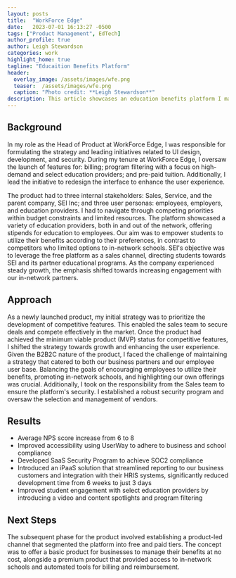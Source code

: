 ```yaml
---
layout: posts
title:  "WorkForce Edge"
date:   2023-07-01 16:13:27 -0500
tags: ["Product Management", EdTech]
author_profile: true
author: Leigh Stewardson
categories: work
highlight_home: true
tagline: "Educaition Benefits Platform"
header:
  overlay_image: /assets/images/wfe.png
  teaser:  /assets/images/wfe.png
  caption: "Photo credit: **Leigh Stewardson**"
description: This article showcases an education benefits platform I manged.
---
```


## Background
In my role as the Head of Product at WorkForce Edge, I was responsible for formulating the strategy and leading initiatives related to UI design, development, and security. During my tenure at WorkForce Edge, I oversaw the launch of features for: billing; program filtering with a focus on high-demand and select education providers; and pre-paid tuition. Additionally, I lead the initiative to redesign the interface to enhance the user experience.

The product had to three internal stakeholders: Sales, Service, and the parent company, SEI Inc; and three user personas: employees, employers, and education providers. I had to navigate through competing priorities within budget constraints and limited resources. The platform showcased a variety of education providers, both in and out of the network, offering stipends for education to employees. Our aim was to empower students to utilize their benefits according to their preferences, in contrast to competitors who limited options to in-network schools. SEI's objective was to leverage the free platform as a sales channel, directing students towards SEI and its partner educational programs. As the company experienced steady growth, the emphasis shifted towards increasing engagement with our in-network partners.

## Approach
As a newly launched product, my initial strategy was to prioritize the development of competitive features. This enabled the sales team to secure deals and compete effectively in the market. Once the product had achieved the minimum viable product (MVP) status for competitive features, I shifted the strategy towards growth and enhancing the user experience. Given the B2B2C nature of the product, I faced the challenge of maintaining a strategy that catered to both our business partners and our employee user base. Balancing the goals of encouraging employees to utilize their benefits, promoting in-network schools, and highlighting our own offerings was crucial. Additionally, I took on the responsibility from the Sales team to ensure the platform's security. I established a robust security program and oversaw the selection and management of vendors.

## Results
- Average NPS score increase from 6 to 8
- Improved accessibility using UserWay to adhere to business and school compliance
- Developed SaaS Security Program to achieve SOC2 compliance
- Introduced an iPaaS solution that streamlined reporting to our business customers and integration with their HRIS systems, significantly reduced development time from 6 weeks to just 3 days
- Improved student engagement with select education providers by introducing a video and content spotlights and program filtering

## Next Steps
The subsequent phase for the product involved establishing a product-led channel that segmented the platform into free and paid tiers. The concept was to offer a basic product for businesses to manage their benefits at no cost, alongside a premium product that provided access to in-network schools and automated tools for billing and reimbursement.

<div id="nanogallery2"></div>
<script>
  $("#nanogallery2").nanogallery2({
  // ### gallery settings ###
  thumbnailHeight:  150,
  thumbnailWidth:   150,
  itemsBaseURL:     '/assets/images/',

  // ### gallery content ###
  items: [
      { src: 'wfe.png', srct: 'wfe.png' },
      { src: 'wfe2.png', srct: 'wfe2.png' },
  ]
});
</script>